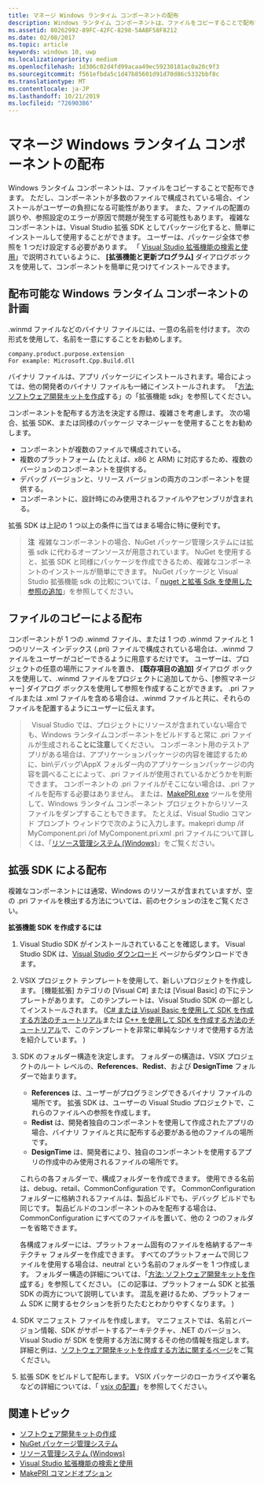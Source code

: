 ```yaml
---
title: マネージ Windows ランタイム コンポーネントの配布
description: Windows ランタイム コンポーネントは、ファイルをコピーすることで配布できます。
ms.assetid: 80262992-89FC-42FC-8298-5AABF58F8212
ms.date: 02/08/2017
ms.topic: article
keywords: windows 10, uwp
ms.localizationpriority: medium
ms.openlocfilehash: 1d306c02d4fd99acaa49ec59230181ac0a20c9f3
ms.sourcegitcommit: f561efbda5c1d47b85601d91d70d86c5332bbf8c
ms.translationtype: MT
ms.contentlocale: ja-JP
ms.lasthandoff: 10/21/2019
ms.locfileid: "72690386"
---
```

# <a name="distributing-a-managed-windows-runtime-component"></a>マネージ Windows ランタイム コンポーネントの配布

Windows ランタイム コンポーネントは、ファイルをコピーすることで配布できます。 ただし、コンポーネントが多数のファイルで構成されている場合、インストールがユーザーの負担になる可能性があります。 また、ファイルの配置の誤りや、参照設定のエラーが原因で問題が発生する可能性もあります。 複雑なコンポーネントは、Visual Studio 拡張 SDK としてパッケージ化すると、簡単にインストールして使用することができます。 ユーザーは、パッケージ全体で参照を 1 つだけ設定する必要があります。 「 [Visual Studio 拡張機能の検索と使用](https://docs.microsoft.com/visualstudio/ide/finding-and-using-visual-studio-extensions?view=vs-2015)」で説明されているように、 **[拡張機能と更新プログラム]** ダイアログボックスを使用して、コンポーネントを簡単に見つけてインストールできます。

## <a name="planning-a-distributable-windows-runtime-component"></a>配布可能な Windows ランタイム コンポーネントの計画

.winmd ファイルなどのバイナリ ファイルには、一意の名前を付けます。 次の形式を使用して、名前を一意にすることをお勧めします。

``` syntax
company.product.purpose.extension
For example: Microsoft.Cpp.Build.dll
```

バイナリ ファイルは、アプリ パッケージにインストールされます。場合によっては、他の開発者のバイナリ ファイルも一緒にインストールされます。 「[方法: ソフトウェア開発キットを作成](https://docs.microsoft.com/visualstudio/extensibility/creating-a-software-development-kit?view=vs-2015)する」の「拡張機能 sdk」を参照してください。

コンポーネントを配布する方法を決定する際は、複雑さを考慮します。 次の場合、拡張 SDK、または同様のパッケージ マネージャーを使用することをお勧めします。

-   コンポーネントが複数のファイルで構成されている。
-   複数のプラットフォーム (たとえば、x86 と ARM) に対応するため、複数のバージョンのコンポーネントを提供する。
-   デバッグ バージョンと、リリース バージョンの両方のコンポーネントを提供する。
-   コンポーネントに、設計時にのみ使用されるファイルやアセンブリが含まれる。

拡張 SDK は上記の 1 つ以上の条件に当てはまる場合に特に便利です。

> **注**  複雑なコンポーネントの場合、NuGet パッケージ管理システムには拡張 sdk に代わるオープンソースが用意されています。 NuGet を使用すると、拡張 SDK と同様にパッケージを作成できるため、複雑なコンポーネントのインストールが簡単にできます。 NuGet パッケージと Visual Studio 拡張機能 sdk の比較については、「 [nuget と拡張 Sdk を使用した参照の追加](https://docs.microsoft.com/visualstudio/ide/adding-references-using-nuget-versus-an-extension-sdk?view=vs-2015)」を参照してください。

## <a name="distribution-by-file-copy"></a>ファイルのコピーによる配布

コンポーネントが 1 つの .winmd ファイル、または 1 つの .winmd ファイルと 1 つのリソース インデックス (.pri) ファイルで構成されている場合は、.winmd ファイルをユーザーがコピーできるように用意するだけです。 ユーザーは、プロジェクトの任意の場所にファイルを置き、 **[既存項目の追加]** ダイアログ ボックスを使用して、.winmd ファイルをプロジェクトに追加してから、[参照マネージャー] ダイアログ ボックスを使用して参照を作成することができます。 .pri ファイルまたは .xml ファイルを含める場合は、.winmd ファイルと共に、それらのファイルを配置するようにユーザーに伝えます。

>   Visual Studio では、プロジェクトにリソースが含まれていない場合でも、Windows ランタイムコンポーネントをビルドすると常に .pri ファイルが生成される**ことに注意**してください。 コンポーネント用のテストアプリがある場合は、アプリケーションパッケージの内容を確認するために、bin\\デバッグ\\AppX フォルダー内のアプリケーションパッケージの内容を調べることによって、.pri ファイルが使用されているかどうかを判断できます。 コンポーネントの .pri ファイルがそこにない場合は、.pri ファイルを配布する必要はありません。 または、[MakePRI.exe](https://docs.microsoft.com/previous-versions/windows/apps/jj552945(v=win.10)) ツールを使用して、Windows ランタイム コンポーネント プロジェクトからリソース ファイルをダンプすることもできます。 たとえば、Visual Studio コマンド プロンプト ウィンドウで次のように入力します。makepri dump /if MyComponent.pri /of MyComponent.pri.xml .pri ファイルについて詳しくは、「[リソース管理システム (Windows)](https://docs.microsoft.com/previous-versions/windows/apps/jj552947(v=win.10))」をご覧ください。

## <a name="distribution-by-extension-sdk"></a>拡張 SDK による配布

複雑なコンポーネントには通常、Windows のリソースが含まれていますが、空の .pri ファイルを検出する方法については、前のセクションの注をご覧ください。

**拡張機能 SDK を作成するには**

1.  Visual Studio SDK がインストールされていることを確認します。 Visual Studio SDK は、[Visual Studio ダウンロード](https://visualstudio.microsoft.com/downloads/download-visual-studio-vs) ページからダウンロードできます。
2.  VSIX プロジェクト テンプレートを使用して、新しいプロジェクトを作成します。 [機能拡張] カテゴリの [Visual C#] または [Visual Basic] の下にテンプレートがあります。 このテンプレートは、Visual Studio SDK の一部としてインストールされます。 ([C# または Visual Basic を使用して SDK を作成する方法のチュートリアル](https://docs.microsoft.com/visualstudio/extensibility/walkthrough-creating-an-sdk-using-csharp-or-visual-basic?view=vs-2015)または [C++ を使用して SDK を作成する方法のチュートリアル](https://docs.microsoft.com/visualstudio/extensibility/walkthrough-creating-an-sdk-using-cpp?view=vs-2015)で、このテンプレートを非常に単純なシナリオで使用する方法を紹介しています。 )
3.  SDK のフォルダー構造を決定します。 フォルダーの構造は、VSIX プロジェクトのルート レベルの、**References**、**Redist**、および **DesignTime** フォルダーで始まります。

    -   **References** は、ユーザーがプログラミングできるバイナリ ファイルの場所です。 拡張 SDK は、ユーザーの Visual Studio プロジェクトで、これらのファイルへの参照を作成します。
    -   **Redist** は、開発者独自のコンポーネントを使用して作成されたアプリの場合、バイナリ ファイルと共に配布する必要がある他のファイルの場所です。
    -   **DesignTime** は、開発者により、独自のコンポーネントを使用するアプリの作成中のみ使用されるファイルの場所です。

    これらの各フォルダーで、構成フォルダーを作成できます。 使用できる名前は、debug、retail、CommonConfiguration です。 CommonConfiguration フォルダーに格納されるファイルは、製品ビルドでも、デバッグ ビルドでも同じです。 製品ビルドのコンポーネントのみを配布する場合は、CommonConfiguration にすべてのファイルを置いて、他の 2 つのフォルダーを省略できます。

    各構成フォルダーには、プラットフォーム固有のファイルを格納するアーキテクチャ フォルダーを作成できます。 すべてのプラットフォームで同じファイルを使用する場合は、neutral という名前のフォルダーを 1 つ作成します。 フォルダー構造の詳細については、「[方法: ソフトウェア開発キットを作成](https://docs.microsoft.com/visualstudio/extensibility/creating-a-software-development-kit?view=vs-2015)する」を参照してください。 (この記事は、プラットフォーム SDK と拡張 SDK の両方について説明しています。 混乱を避けるため、プラットフォーム SDK に関するセクションを折りたたむとわかりやすくなります。 )

4.  SDK マニフェスト ファイルを作成します。 マニフェストでは、名前とバージョン情報、SDK がサポートするアーキテクチャ、.NET のバージョン、Visual Studio が SDK を使用する方法に関するその他の情報を指定します。 詳細と例は、[ソフトウェア開発キットを作成する方法に関するページ](https://docs.microsoft.com/visualstudio/extensibility/creating-a-software-development-kit?view=vs-2015)をご覧ください。
5.  拡張 SDK をビルドして配布します。 VSIX パッケージのローカライズや署名などの詳細については、「 [vsix の配置](https://docs.microsoft.com/visualstudio/misc/how-to-manually-package-an-extension-vsix-deployment?view=vs-2015)」を参照してください。

## <a name="related-topics"></a>関連トピック

* [ソフトウェア開発キットの作成](https://docs.microsoft.com/visualstudio/extensibility/creating-a-software-development-kit?view=vs-2015)
* [NuGet パッケージ管理システム](https://github.com/NuGet/Home)
* [リソース管理システム (Windows)](https://docs.microsoft.com/previous-versions/windows/apps/jj552947(v=win.10))
* [Visual Studio 拡張機能の検索と使用](https://docs.microsoft.com/visualstudio/ide/finding-and-using-visual-studio-extensions?view=vs-2015)
* [MakePRI コマンドオプション](https://docs.microsoft.com/previous-versions/windows/apps/jj552945(v=win.10))
